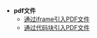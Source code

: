 * **pdf文件**
  * [通过iframe引入PDF文件](/用法案例/pdf文件/通过iframe引入PDF文件)
  * [通过代码块引入PDF文件](/用法案例/pdf文件/通过代码块引入PDF文件)
